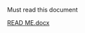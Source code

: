 Must read this document



[READ ME.docx](https://github.com/BoobashM/Mouse-control-using-hand-gestures/files/12505725/READ.ME.docx)
